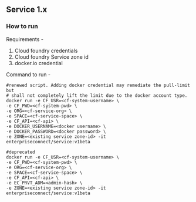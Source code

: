 ## Service 1.x

### How to run

Requirements -
1. Cloud foundry credentials
2. Cloud foundry Service zone id
3. docker.io credential

Command to run -
```
#renewed script. Adding docker credential may remediate the pull-limit but
# shall not completely lift the limit due to the docker account type.
docker run -e CF_USR=<cf-system-username> \
-e CF_PWD=<cf-system-pwd> \
-e ORG=<cf-service-org> \
-e SPACE=<cf-service-space> \
-e CF_API=<cf-api> \
-e DOCKER_USERNAME=<docker username> \
-e DOCKER_PASSWORD=<docker password> \
-e ZONE=<existing service zone-id> -it enterpriseconnect/service:v1beta

#deprecated
docker run -e CF_USR=<cf-system-username> \
-e CF_PWD=<cf-system-pwd> \
-e ORG=<cf-service-org> \
-e SPACE=<cf-service-space> \
-e CF_API=<cf-api> \
-e EC_PRVT_ADM=<admin-hash> \
-e ZONE=<existing service zone-id> -it enterpriseconnect/service:v1beta
```
